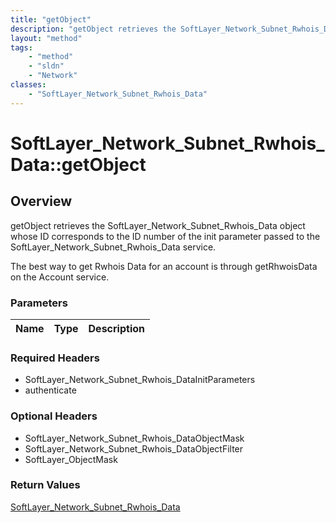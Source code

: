 ```yaml
---
title: "getObject"
description: "getObject retrieves the SoftLayer_Network_Subnet_Rwhois_Data object whose ID corresponds to the ID number of the init pa... "
layout: "method"
tags:
    - "method"
    - "sldn"
    - "Network"
classes:
    - "SoftLayer_Network_Subnet_Rwhois_Data"
---
```

# SoftLayer_Network_Subnet_Rwhois_Data::getObject
## Overview 
getObject retrieves the SoftLayer_Network_Subnet_Rwhois_Data object whose ID corresponds to the ID number of the init parameter passed to the SoftLayer_Network_Subnet_Rwhois_Data service. 

The best way to get Rwhois Data for an account is through getRhwoisData on the Account service. 

### Parameters 
|Name | Type | Description |
| --- | --- | --- |


### Required Headers
* SoftLayer_Network_Subnet_Rwhois_DataInitParameters
* authenticate

### Optional Headers
* SoftLayer_Network_Subnet_Rwhois_DataObjectMask
* SoftLayer_Network_Subnet_Rwhois_DataObjectFilter
* SoftLayer_ObjectMask

### Return Values
<a href='/reference/datatypes/SoftLayer_Network_Subnet_Rwhois_Data'>SoftLayer_Network_Subnet_Rwhois_Data </a>

